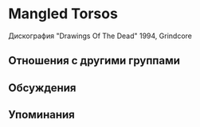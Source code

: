 # Mangled Torsos

Дискография
"Drawings Of The Dead" 1994, Grindcore

## Отношения с другими группами


## Обсуждения


## Упоминания


